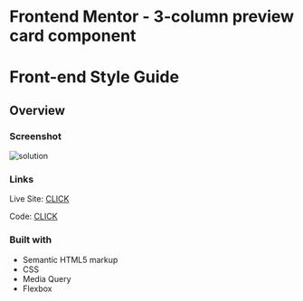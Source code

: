 # Frontend Mentor - 3-column preview card component

# Front-end Style Guide

## Overview

### Screenshot

![solution](d)


### Links

 Live Site: [CLICK](https://patrick-selin.github.io/profile-card-component/)

 Code: [CLICK](https://github.com/patrick-selin/profile-card-component.git)

### Built with

- Semantic HTML5 markup
- CSS
- Media Query
- Flexbox
